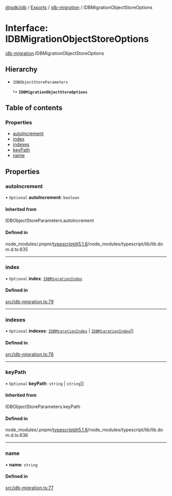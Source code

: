 [@isdk/idb](../README.md) / [Exports](../modules.md) / [idb-migration](../modules/idb_migration.md) / IDBMigrationObjectStoreOptions

# Interface: IDBMigrationObjectStoreOptions

[idb-migration](../modules/idb_migration.md).IDBMigrationObjectStoreOptions

## Hierarchy

- `IDBObjectStoreParameters`

  ↳ **`IDBMigrationObjectStoreOptions`**

## Table of contents

### Properties

- [autoIncrement](idb_migration.IDBMigrationObjectStoreOptions.md#autoincrement)
- [index](idb_migration.IDBMigrationObjectStoreOptions.md#index)
- [indexes](idb_migration.IDBMigrationObjectStoreOptions.md#indexes)
- [keyPath](idb_migration.IDBMigrationObjectStoreOptions.md#keypath)
- [name](idb_migration.IDBMigrationObjectStoreOptions.md#name)

## Properties

### autoIncrement

• `Optional` **autoIncrement**: `boolean`

#### Inherited from

IDBObjectStoreParameters.autoIncrement

#### Defined in

node_modules/.pnpm/typescript@5.1.6/node_modules/typescript/lib/lib.dom.d.ts:635

___

### index

• `Optional` **index**: [`IDBMigrationIndex`](idb_migration.IDBMigrationIndex.md)

#### Defined in

[src/idb-migration.ts:79](https://github.com/isdk/idb.js/blob/4346aae/src/idb-migration.ts#L79)

___

### indexes

• `Optional` **indexes**: [`IDBMigrationIndex`](idb_migration.IDBMigrationIndex.md) \| [`IDBMigrationIndex`](idb_migration.IDBMigrationIndex.md)[]

#### Defined in

[src/idb-migration.ts:78](https://github.com/isdk/idb.js/blob/4346aae/src/idb-migration.ts#L78)

___

### keyPath

• `Optional` **keyPath**: `string` \| `string`[]

#### Inherited from

IDBObjectStoreParameters.keyPath

#### Defined in

node_modules/.pnpm/typescript@5.1.6/node_modules/typescript/lib/lib.dom.d.ts:636

___

### name

• **name**: `string`

#### Defined in

[src/idb-migration.ts:77](https://github.com/isdk/idb.js/blob/4346aae/src/idb-migration.ts#L77)
